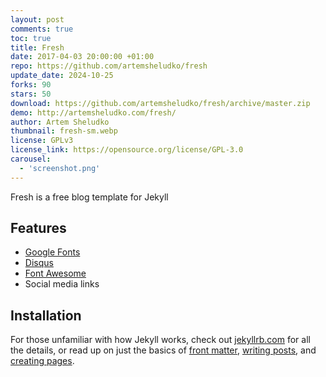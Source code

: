 ```yaml
---
layout: post
comments: true
toc: true
title: Fresh
date: 2017-04-03 20:00:00 +01:00
repo: https://github.com/artemsheludko/fresh
update_date: 2024-10-25
forks: 90
stars: 50
download: https://github.com/artemsheludko/fresh/archive/master.zip
demo: http://artemsheludko.com/fresh/
author: Artem Sheludko
thumbnail: fresh-sm.webp
license: GPLv3
license_link: https://opensource.org/license/GPL-3.0
carousel:
  - 'screenshot.png'
---
```


Fresh is a free blog template for Jekyll

## Features

* [Google Fonts](https://fonts.google.com/)
* [Disqus](https://disqus.com/)
* [Font Awesome](https://fontawesome.io/)
* Social media links

## Installation

For those unfamiliar with how Jekyll works, check out [jekyllrb.com](https://jekyllrb.com/) for all the details, or read up on just the basics of [front matter](https://jekyllrb.com/docs/frontmatter/), [writing posts](https://jekyllrb.com/docs/posts/), and [creating pages](https://jekyllrb.com/docs/pages/).
